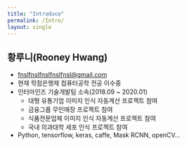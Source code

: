 ```yaml
---
title: "Introduce"
permalink: /Intro/
layout: single
---
```


## 황루니(Rooney Hwang)

* <fnslfnslfnslfnslfnsl@gmail.com>  
* 현재 학점은행제 컴퓨터공학 전공 이수중  
* 인터마인즈 기술개발팀 소속(2018.09 ~ 2020.01)  
  * 대형 유통기업 이미지 인식 자동계산 프로젝트 참여    
  * 금융그룹 무인매장 프로젝트 참여 
  * 식품전문업체 이미지 인식 자동계산 프로젝트 참여  
  * 국내 의과대학 세포 인식 프로젝트 참여  
* Python, tensorflow, keras, caffe, Mask RCNN, openCV...




